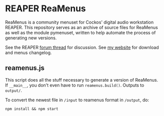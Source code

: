# REAPER ReaMenus

ReaMenus is a community menuset for Cockos' digital audio workstation REAPER. This repository serves as an archive of source files for ReaMenus as well as the module pymenuset, written to help automate the process of generating new versions.

See the REAPER [forum thread](http://forum.cockos.com/showthread.php?t=58672) for discussion.
See [my website](http://mikestopcontinues.com/project/reaper-reamenus/) for download and menus changelog.

## reamenus.js

This script does all the stuff necessary to generate a version of ReaMenus. If `__main__`, you don't even have to run `reamenus.build()`. Outputs to `output/`.

To convert the newest file in `/input` to reamenus format in `/output`, do:

```
npm install && npm start
```
